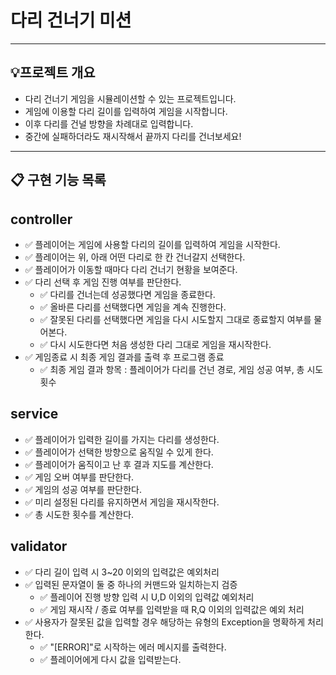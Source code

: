 # 다리 건너기 미션

---

## 💡프로젝트 개요
- 다리 건너기 게임을 시뮬레이션할 수 있는 프로젝트입니다.
- 게임에 이용할 다리 길이를 입력하여 게임을 시작합니다.
- 이후 다리를 건널 방향을 차례대로 입력합니다.
- 중간에 실패하더라도 재시작해서 끝까지 다리를 건너보세요!

---


## 📋 구현 기능 목록

## controller
- ✅ 플레이어는 게임에 사용할 다리의 길이를 입력하여 게임을 시작한다.
- ✅ 플레이어는 위, 아래 어떤 다리로 한 칸 건너갈지 선택한다.
- ✅ 플레이어가 이동할 때마다 다리 건너기 현황을 보여준다.
- ✅ 다리 선택 후 게임 진행 여부를 판단한다.
    - ✅ 다리를 건너는데 성공했다면 게임을 종료한다.
    - ✅ 올바른 다리를 선택했다면 게임을 계속 진행한다.
    - ✅ 잘못된 다리를 선택했다면 게임을 다시 시도할지 그대로 종료할지 여부를 물어본다.
    - ✅ 다시 시도한다면 처음 생성한 다리 그대로 게임을 재시작한다.
- ✅ 게임종료 시 최종 게임 결과를 출력 후 프로그램 종료
    - ✅ 최종 게임 결과 항목 : 플레이어가 다리를 건넌 경로, 게임 성공 여부, 총 시도 횟수

## service
- ✅ 플레이어가 입력한 길이를 가지는 다리를 생성한다.
- ✅ 플레이어가 선택한 방향으로 움직일 수 있게 한다.
- ✅ 플레이어가 움직이고 난 후 결과 지도를 계산한다.
- ✅ 게임 오버 여부를 판단한다.
- ✅ 게임의 성공 여부를 판단한다.
- ✅ 미리 설정된 다리를 유지하면서 게임을 재시작한다.
- ✅ 총 시도한 횟수를 계산한다.

## validator
- ✅ 다리 길이 입력 시 3~20 이외의 입력값은 예외처리
- ✅ 입력된 문자열이 둘 중 하나의 커맨드와 일치하는지 검증
    - ✅ 플레이어 진행 방향 입력 시 U,D 이외의 입력값 예외처리
    - ✅ 게임 재시작 / 종료 여부를 입력받을 때 R,Q 이외의 입력값은 예외 처리
- ✅ 사용자가 잘못된 값을 입력할 경우 해당하는 유형의 Exception을 명확하게 처리한다.
    - ✅ "[ERROR]"로 시작하는 에러 메시지를 출력한다.
    - ✅ 플레이어에게 다시 값을 입력받는다.